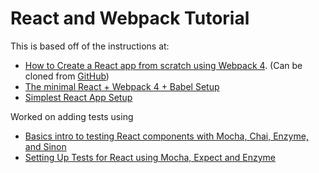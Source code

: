 # React and Webpack Tutorial

This is based off of the instructions at:

* [How to Create a React app from scratch using Webpack 4](https://medium.freecodecamp.org/part-1-react-app-from-scratch-using-webpack-4-562b1d231e75).  (Can be cloned from [GitHub](https://github.com/pinglinh/simple_webpack_boilerplate))
* [The minimal React + Webpack 4 + Babel Setup](https://www.robinwieruch.de/minimal-react-webpack-babel-setup/)
* [Simplest React App Setup](https://medium.com/@kayodeniyi/simplest-react-app-setup-a74277b99e43)

Worked on adding tests using 

* [Basics intro to testing React components with Mocha, Chai, Enzyme, and Sinon](https://medium.com/@houstoncbreedlove/basics-intro-to-testing-react-components-with-mocha-chai-enzyme-and-sinon-c8b82ce58df8)
* [Setting Up Tests for React using Mocha, Expect and Enzyme](https://medium.com/@kayodeniyi/setting-up-tests-for-react-using-mocha-expect-and-enzyme-8f53af96fe7e)
